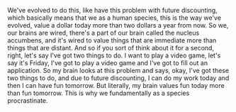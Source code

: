  We've evolved to do this, like have this problem with future discounting, which basically means that we as a human species, this is the way we've evolved, value a dollar today more than two dollars a year from now. So we, our brains are wired, there's a part of our brain called the nucleus accumbens, and it's wired to value things that are immediate more than things that are distant. And so if you sort of think about it for a second, right, let's say I've got two things to do. I want to play a video game, let's say it's Friday, I've got to play a video game and I've got to fill out an application. So my brain looks at this problem and says, okay, I've got these two things to do, and due to future discounting, I can do my work today and then I can have fun tomorrow. But literally, my brain values fun today more than fun tomorrow. This is why we fundamentally as a species procrastinate.